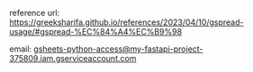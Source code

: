 reference url: https://greeksharifa.github.io/references/2023/04/10/gspread-usage/#gspread-%EC%84%A4%EC%B9%98



email: gsheets-python-access@my-fastapi-project-375809.iam.gserviceaccount.com
